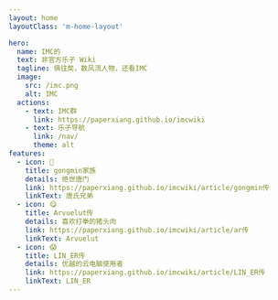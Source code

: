 ```yaml
---
layout: home
layoutClass: 'm-home-layout'

hero:
  name: IMC的
  text: 非官方乐子 Wiki
  tagline: 俱往矣，数风流人物，还看IMC
  image:
    src: /imc.png
    alt: IMC
  actions:
    - text: IMC群
      link: https://paperxiang.github.io/imcwiki
    - text: 乐子导航
      link: /nav/
      theme: alt
features:
  - icon: 📖
    title: gongmin家族
    details: 绝世唐门
    link: https://paperxiang.github.io/imcwiki/article/gongmin传
    linkText: 唐氏兄弟
  - icon: 😋
    title: Arvuelut传
    details: 喜欢打拳的猪头肉
    link: https://paperxiang.github.io/imcwiki/article/ar传
    linkText: Arvuelut
  - icon: 😱
    title: LIN_ER传
    details: 优越的云电脑使用者
    link: https://paperxiang.github.io/imcwiki/article/LIN_ER传
    linkText: LIN_ER
---
```


<style>
/*爱的魔力转圈圈*/
.m-home-layout .image-src:hover {
  transform: translate(-50%, -50%) rotate(666turn);
  transition: transform 59s 1s cubic-bezier(0.3, 0, 0.8, 1);
}

.m-home-layout .details small {
  opacity: 0.8;
}

.m-home-layout .bottom-small {
  display: block;
  margin-top: 2em;
  text-align: right;
}
</style>
